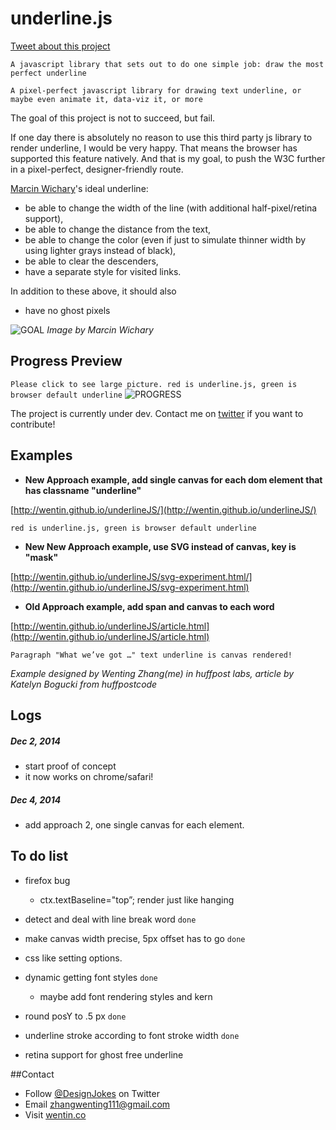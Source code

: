 # underline.js
<a href="https://twitter.com/share" class="twitter-share-button" data-url="https://github.com/wentin/underlineJS" data-text="A javascript library that sets out to do one simple job: draw the perfect underline" data-via="DesignJokes" data-size="large" data-hashtags="UnderlineJS">Tweet about this project</a>
<script>!function(d,s,id){var js,fjs=d.getElementsByTagName(s)[0],p=/^http:/.test(d.location)?'http':'https';if(!d.getElementById(id)){js=d.createElement(s);js.id=id;js.src=p+'://platform.twitter.com/widgets.js';fjs.parentNode.insertBefore(js,fjs);}}(document, 'script', 'twitter-wjs');</script>

`A javascript library that sets out to do one simple job: draw the most perfect underline`

`A pixel-perfect javascript library for drawing text underline, or maybe even animate it, data-viz it, or more`

The goal of this project is not to succeed, but fail. 

If one day there is absolutely no reason to use this third party js library to render underline, I would be very happy. That means the browser has supported  this feature natively. And that is my goal, to push the W3C further in a pixel-perfect, designer-friendly route.

[Marcin Wichary](https://twitter.com/mwichary)'s ideal underline:
* be able to change the width of the line (with additional half-pixel/retina support),
* be able to change the distance from the text,
* be able to change the color (even if just to simulate thinner width by using lighter grays instead of black),
* be able to clear the descenders,
* have a separate style for visited links.

In addition to these above, it should also 
* have no ghost pixels 

![GOAL](https://d262ilb51hltx0.cloudfront.net/max/1400/1*5iD2Znv03I2XR5QI3KLJrg.png)
*Image by Marcin Wichary*


## Progress Preview
`Please click to see large picture. red is underline.js, green is browser default underline`
![PROGRESS](https://raw.githubusercontent.com/wentin/underlineJS/master/i/underlineJS.png)

The project is currently under dev. Contact me on [twitter](http://twitter.com/DesignJokes) if you want to contribute!

## Examples

- **New Approach example, add single canvas for each dom element that has classname "underline"**

[http://wentin.github.io/underlineJS/](http://wentin.github.io/underlineJS/)

`red is underline.js, green is browser default underline`

- **New New Approach example, use SVG instead of canvas, key is "mask"**

[http://wentin.github.io/underlineJS/svg-experiment.html/](http://wentin.github.io/underlineJS/svg-experiment.html)

- **Old Approach example, add span and canvas to each word**

[http://wentin.github.io/underlineJS/article.html](http://wentin.github.io/underlineJS/article.html)

`Paragraph "What we’ve got …" text underline is canvas rendered!`

*Example designed by Wenting Zhang(me) in huffpost labs, article by Katelyn Bogucki from huffpostcode*

## Logs
##### Dec 2, 2014
* start proof of concept
* it now works on chrome/safari!

##### Dec 4, 2014
* add approach 2, one single canvas for each element.

## To do list

- firefox bug
  - ctx.textBaseline="top”; render just like hanging

- detect and deal with line break word `done`

- make canvas width precise, 5px offset has to go `done`

- css like setting options.

- dynamic getting font styles `done`
  - maybe add font rendering styles and kern

- round posY to .5 px `done`

- underline stroke according to font stroke width `done`

- retina support for ghost free underline 

##Contact
* Follow [@DesignJokes](http://twitter.com/DesignJokes) on Twitter
* Email <zhangwenting111@gmail.com>
* Visit [wentin.co](http://wentin.co)
